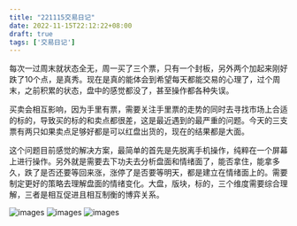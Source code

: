 ```yaml
---
title: "221115交易日记"
date: 2022-11-15T22:12:22+08:00
draft: true
tags: ['交易日记']
---
```


每次一过周末就状态全无，周一买了三个票，只有一个封板，另外两个加起来刚好跌了10个点，是真秀。现在是真的能体会到希望每天都能交易的心理了，过个周末，之前积累的状态，盘中的感觉都没了，甚至操作都各种失误。
 
买卖会相互影响，因为手里有票，需要关注手里票的走势的同时去寻找市场上合适的标的，导致买的标的和卖点都很差，这是最近遇到的最严重的问题。今天的三支票有两只如果卖点足够好都是可以红盘出货的，现在的结果都是大面。

这个问题目前感觉的解决方案，最简单的首先是先脱离手机操作，纯粹在一个屏幕上进行操作。另外就是需要去下功夫去分析盘面和情绪面了，能否拿住，能拿多久，跌了是否还要等回来涨，涨停了是否要等明天，都是建立在情绪面上的。需要制定更好的策略去理解盘面的情绪变化。大盘，版块，标的，三个维度需要综合理解，三者是相互促进且相互制衡的博弈关系。

![images](/images/221115/IMG_0812.PNG)
![images](/images/221115/IMG_0813.PNG)
![images](/images/221115/IMG_0814.PNG)